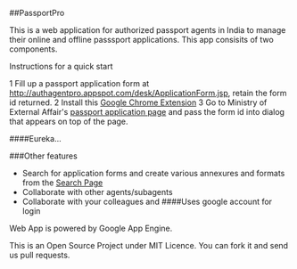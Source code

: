 ##PassportPro

This is a web application for authorized passport agents in India to manage their online and offline passsport applications. This app consisits of two components.

Instructions for a quick start

1 Fill up a passport application form at http://authagentpro.appspot.com/desk/ApplicationForm.jsp, retain the form id returned.
2 Install this [Google Chrome Extension](https://chrome.google.com/webstore/detail/pmhdefpphdcjknccfegiiflcmnnnlean)
3 Go to Ministry of External Affair's [passport application page](https://passport.gov.in/pms/OnlineRegistration.jsp) and pass the form id into dialog that appears on top of the page.

####Eureka...


###Other features
* Search for application forms and create various annexures and formats from the [Search Page](http://authagentpro.appspot.com/desk/Search.jsp)
* Collaborate with other agents/subagents
* Collaborate with your colleagues and 
####Uses google account for login

Web App is powered by Google App Engine.

This is an Open Source Project under MIT Licence. You can fork it and send us pull requests.